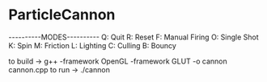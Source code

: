 # ParticleCannon


----------MODES----------
Q: Quit
R: Reset
F: Manual Firing
O: Single Shot
K: Spin
M: Friction
L: Lighting
C: Culling
B: Bouncy

to build ->  g++ -framework OpenGL -framework GLUT -o cannon cannon.cpp
to run -> ./cannon
